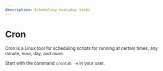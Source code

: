 ```yaml
---
description: Scheduling everyday tasks
---
```


# Cron

Cron is a Linux tool for scheduling scripts for running at certain times, any minute, hour, day, and more.



Start with the command `crontab -e` in your user.

